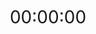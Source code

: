<!DOCTYPE html>
<html>
<head>
<style>
  #clock {
    font-size: 2em;
    text-align: center;
    margin-top: 50px;
  }
</style>
</head>
<body>

<div id="clock">00:00:00</div>

<script>
function updateClock() {
  const now = new Date();
  const hours = String(now.getHours()).padStart(2, '0');
  const minutes = String(now.getMinutes()).padStart(2, '0');
  const seconds = String(now.getSeconds()).padStart(2, '0');
  const timeString = `${hours}:${minutes}:${seconds}`;
  
  document.getElementById("clock").textContent = timeString;
}

// Update the clock every second
setInterval(updateClock, 1000);

// Initial update
updateClock();
</script>

</body>
</html>
